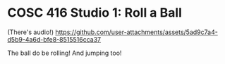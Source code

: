 # COSC 416 Studio 1: Roll a Ball

(There's audio!)
https://github.com/user-attachments/assets/5ad9c7a4-d5b9-4a6d-bfe8-8515516cca37

The ball do be rolling!
And jumping too!

